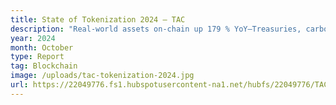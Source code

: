 ```yaml
---
title: State of Tokenization 2024 – TAC
description: "Real-world assets on-chain up 179 % YoY—Treasuries, carbon credits, real estate. Institutions inch from pilots to production; infra rails mature at break-neck speed."
year: 2024
month: October
type: Report
tag: Blockchain
image: /uploads/tac-tokenization-2024.jpg
url: https://22049776.fs1.hubspotusercontent-na1.net/hubfs/22049776/TAC%20State%20of%20Tokenization%202024%20Report.pdf
---
```

